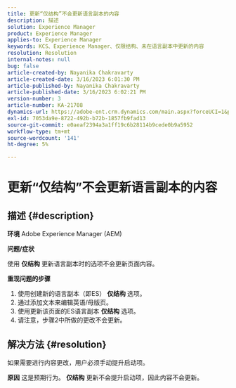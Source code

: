 ```yaml
---
title: 更新“仅结构”不会更新语言副本的内容
description: 描述
solution: Experience Manager
product: Experience Manager
applies-to: Experience Manager
keywords: KCS、Experience Manager、仅限结构、未在语言副本中更新的内容
resolution: Resolution
internal-notes: null
bug: false
article-created-by: Nayanika Chakravarty
article-created-date: 3/16/2023 6:01:30 PM
article-published-by: Nayanika Chakravarty
article-published-date: 3/16/2023 6:02:21 PM
version-number: 3
article-number: KA-21708
dynamics-url: https://adobe-ent.crm.dynamics.com/main.aspx?forceUCI=1&pagetype=entityrecord&etn=knowledgearticle&id=03c95092-24c4-ed11-83ff-6045bd006793
exl-id: 7053da9e-8722-492b-b72b-1857fb9fad13
source-git-commit: e0aeaf2394a3a1ff19c6b28114b9cede0b9a5952
workflow-type: tm+mt
source-wordcount: '141'
ht-degree: 5%

---
```


# 更新“仅结构”不会更新语言副本的内容

## 描述 {#description}

<b>环境</b>
Adobe Experience Manager (AEM)

<b>问题/症状</b>

使用 <b>仅结构</b> 更新语言副本时的选项不会更新页面内容。

<b>重现问题的步骤</b>

1. 使用创建新的语言副本（即ES） <b>仅结构</b> 选项。
2. 通过添加文本来编辑英语/母版页。
3. 使用更新该页面的ES语言副本 <b>仅结构</b> 选项。
4. 请注意，步骤2中所做的更改不会更新。



## 解决方法 {#resolution}


如果需要进行内容更改，用户必须手动提升启动项。


<b>原因</b>
这是预期行为。 <b>仅结构</b> 更新不会提升启动项，因此内容不会更新。
